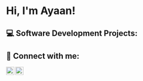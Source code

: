 <h1>Hi, I'm Ayaan! <br/>
<h2>💻 Software Development Projects:</h2>


<h2>📱 Connect with me:</h2>

[<img align="left" alt="JoshMadakor | LinkedIn" width="22px" src="https://cdn.jsdelivr.net/npm/simple-icons@v3/icons/linkedin.svg" />][linkedin]
[<img align="left" alt="JoshMadakor | Instagram" width="22px" src="https://cdn.jsdelivr.net/npm/simple-icons@v3/icons/instagram.svg" />][instagram]

[instagram]: https://www.instagram.com/ayn.jk
[linkedin]: https://www.linkedin.com/in/ayaan-jaman-khan-b0410b34a
